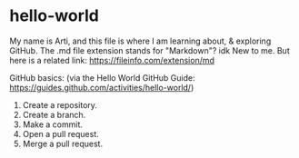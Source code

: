 # hello-world
My name is Arti, and this file is where I am learning about, &amp; exploring GitHub.
The .md file extension stands for "Markdown"? idk New to me. But here is a related link: https://fileinfo.com/extension/md

GitHub basics:
(via the Hello World GitHub Guide:
https://guides.github.com/activities/hello-world/)

1. Create a repository.
2. Create a branch.
3. Make a commit.
4. Open a pull request.
5. Merge a pull request.
